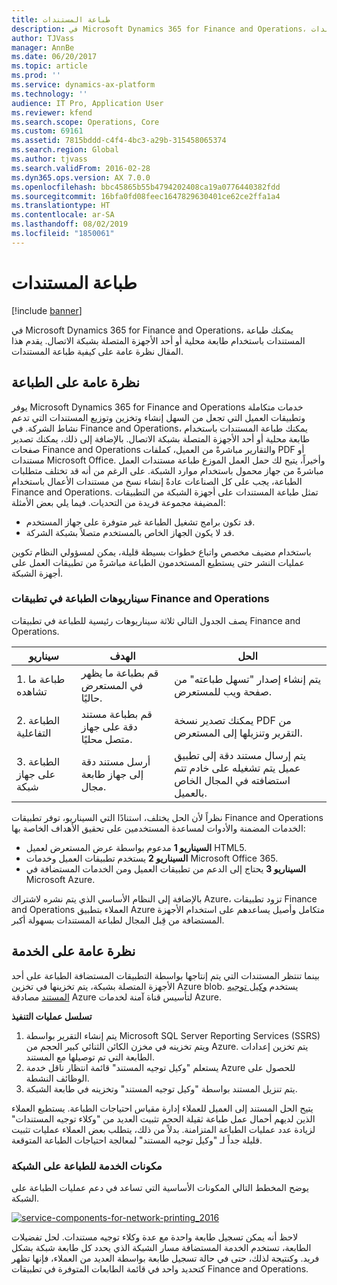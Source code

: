 ```yaml
---
title: طباعة المستندات
description: في Microsoft Dynamics 365 for Finance and Operations، يمكنك طباعة المستندات باستخدام طابعة محلية أو أحد الأجهزة المتصلة بشبكة الاتصال. يقدم هذا المقال نظرة عامة على كيفية طباعة المستندات.
author: TJVass
manager: AnnBe
ms.date: 06/20/2017
ms.topic: article
ms.prod: ''
ms.service: dynamics-ax-platform
ms.technology: ''
audience: IT Pro, Application User
ms.reviewer: kfend
ms.search.scope: Operations, Core
ms.custom: 69161
ms.assetid: 7815bddd-c4f4-4bc3-a29b-315458065374
ms.search.region: Global
ms.author: tjvass
ms.search.validFrom: 2016-02-28
ms.dyn365.ops.version: AX 7.0.0
ms.openlocfilehash: bbc45865b55b4794202408ca19a0776440382fdd
ms.sourcegitcommit: 16bfa0fd08feec1647829630401ce62ce2ffa1a4
ms.translationtype: HT
ms.contentlocale: ar-SA
ms.lasthandoff: 08/02/2019
ms.locfileid: "1850061"
---
```

# <a name="document-printing"></a>طباعة المستندات

[!include [banner](../includes/banner.md)]

في Microsoft Dynamics 365 for Finance and Operations، يمكنك طباعة المستندات باستخدام طابعة محلية أو أحد الأجهزة المتصلة بشبكة الاتصال. يقدم هذا المقال نظرة عامة على كيفية طباعة المستندات.

## <a name="printing-overview"></a>نظرة عامة على الطباعة

يوفر Microsoft Dynamics 365 for Finance and Operations خدمات متكاملة وتطبيقات العميل التي تجعل من السهل إنشاء وتخزين وتوزيع المستندات التي تدعم نشاط الشركة. في Finance and Operations، يمكنك طباعة المستندات باستخدام طابعة محلية أو أحد الأجهزة المتصلة بشبكة الاتصال. بالإضافة إلى ذلك، يمكنك تصدير صفحات Finance and Operations والتقارير مباشرةً من العميل، كملفات PDF أو مستندات Microsoft Office. وأخيراً، يتيح لك حمل العمل الموزع طباعة مستندات العمل مباشرةً من جهاز محمول باستخدام موارد الشبكة. على الرغم من أنه قد تختلف متطلبات الطباعة، يجب على كل الصناعات عادةً إنشاء نسخ من مستندات الأعمال باستخدام Finance and Operations. تمثل طباعة المستندات على أجهزة الشبكة من التطبيقات المضيفة مجموعة فريدة من التحديات. فيما يلي بعض الأمثلة:

- قد تكون برامج تشغيل الطباعة غير متوفرة على جهاز المستخدم.
- قد لا يكون الجهاز الخاص بالمستخدم متصلاً بشبكة الشركة.

باستخدام مضيف مخصص واتباع خطوات بسيطة قليلة، يمكن لمسؤولي النظام تكوين عمليات النشر حتى يستطيع المستخدمون الطباعة مباشرةً من تطبيقات العمل على أجهزة الشبكة.

### <a name="printing-scenarios-in-finance-and-operations-applications"></a>سيناريوهات الطباعة في تطبيقات Finance and Operations

يصف الجدول التالي ثلاثة سيناريوهات رئيسية للطباعة في تطبيقات Finance and Operations.

| سيناريو                        | الهدف                                                      | الحل |
|---------------------------------|-----------------------------------------------------------|----------|
| 1. طباعة ما تشاهده        | قم بطباعة ما يظهر في المستعرض حاليًا.             | يتم إنشاء إصدار "تسهل طباعته" من صفحة ويب للمستعرض. |
| 2. الطباعة التفاعلية         | قم بطباعة مستند دقة على جهاز متصل محليًا. | يمكنك تصدير نسخة PDF من التقرير وتنزيلها إلى المستعرض. |
| 3. الطباعة على جهاز شبكة | أرسل مستند دقة إلى جهاز طابعة مجال.     | يتم إرسال مستند دقة إلى تطبيق عميل يتم تشغيله على خادم تتم استضافته في المجال الخاص بالعميل. |

نظراً لأن الحل يختلف، استنادًا التي السيناريو، توفر تطبيقات Finance and Operations الخدمات المضمنة والأدوات لمساعدة المستخدمين على تحقيق الأهداف الخاصة بها:

- **السيناريو 1** مدعوم بواسطة عرض المستعرض لعميل HTML5.
- **السيناريو 2** يستخدم تطبيقات العميل وخدمات Microsoft Office 365.
- **السيناريو 3** يحتاج إلى الدعم من تطبيقات العميل ومن الخدمات المستضافة في Microsoft Azure.

بالإضافة إلى النظام الأساسي الذي يتم نشره لاشتراك Azure، تزود تطبيقات Finance and Operations العملاء بتطبيق Azure متكامل وأصيل يساعدهم على استخدام الأجهزة المستضافة من قِبل المجال لطباعة المستندات بسهولة أكبر.

## <a name="service-overview"></a>نظرة عامة على الخدمة
بينما تنتظر المستندات التي يتم إنتاجها بواسطة التطبيقات المستضافة الطباعة على أحد الأجهزة المتصلة بشبكة، يتم تخزينها في تخزين Azure blob. يستخدم [وكيل توجيه المستند](install-document-routing-agent.md) مصادقة Azure لتأسيس قناة آمنة لخدمات Azure.

**تسلسل عمليات التنفيذ**

1. يتم إنشاء التقرير بواسطة Microsoft SQL Server Reporting Services (SSRS) ويتم تخزينه في مخزن الكائن الثنائي كبير الحجم‬‬ من Azure. يتم تخزين إعدادات الطابعة التي تم توصيلها مع المستند.
2. يستعلم "وكيل توجيه المستند" قائمة انتظار ناقل خدمة Azure للحصول على الوظائف النشطة.
3. يتم تنزيل المستند بواسطة "وكيل توجيه المستند" وتخزينه في طابعة الشبكة.

يتيح الحل المستند إلى العميل للعملاء إدارة مقياس احتياجات الطباعة. يستطيع العملاء الذين لديهم أحمال عمل طباعة ثقيلة الحجم تثبيت العديد من "وكلاء توجيه المستندات" لزيادة عدد عمليات الطباعة المتزامنة. بدلاً من ذلك، يتطلب بعض العملاء عمليات تثبيت قليلة جداً لـ "وكيل توجيه المستند" لمعالجة احتياجات الطباعة المتوقعة.

### <a name="service-components-for-network-printing"></a>مكونات الخدمة للطباعة على الشبكة

يوضح المخطط التالي المكونات الأساسية التي تساعد في دعم عمليات الطباعة على الشبكة.

[![service-components-for-network-printing\_2016](./media/service-components-for-network-printing_2016.png)](./media/service-components-for-network-printing_2016.png)

لاحظ أنه يمكن تسجيل طابعة واحدة مع عدة وكلاء توجيه مستندات. لحل تفضيلات الطابعة، تستخدم الخدمة المستضافة مسار الشبكة الذي يحدد كل طابعة شبكة بشكل فريد. وكنتيجة لذلك، حتى في حالة تسجيل طابعة بواسطة العديد من العملاء، فإنها تظهر كتحديد واحد في قائمة الطابعات المتوفرة في تطبيقات Finance and Operations.
